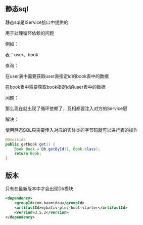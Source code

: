 ## 静态sql

静态sql是IService接口中提供的

用于处理循环依赖的问题

例如：

表：user、book

查询：

在user表中需要获取user表指定id的book表中的数据

在book表中需要获取book指定id的user表中的数据

问题：

那么现在就出现了循环依赖了，互相都要注入对方的Service层

解决：

使用静态SQL只需要传入对应的实体类的字节码就可以进行表的操作

``` java
@Override
public getbook get() {
    Book Book = Db.getById(1, Book.class);
    return Book;
}
```

## 版本

只有在最新版本中才会出现Db模块

```xml
<dependency>
    <groupId>com.baomidou</groupId>
    <artifactId>mybatis-plus-boot-starter</artifactId>
    <version>3.5.3</version>
</dependency>
```
